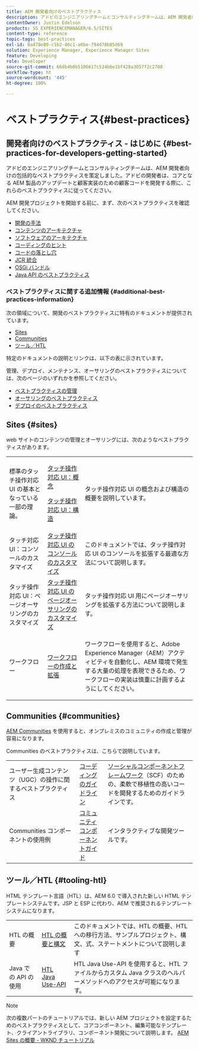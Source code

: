 ```yaml
---
title: AEM 開発者向けのベストプラクティス
description: アドビのエンジニアリングチームとコンサルティングチームは、AEM 開発者向けの包括的なベストプラクティスを策定しました。
contentOwner: Justin Edelson
products: SG_EXPERIENCEMANAGER/6.5/SITES
content-type: reference
topic-tags: best-practices
exl-id: 0a478e80-c1b2-46c1-a6be-794d78b85d69
solution: Experience Manager, Experience Manager Sites
feature: Developing
role: Developer
source-git-commit: 66db4b0b5106617c534b6e1bf428a3057f2c2708
workflow-type: ht
source-wordcount: '445'
ht-degree: 100%

---
```


# ベストプラクティス{#best-practices}

## 開発者向けのベストプラクティス - はじめに {#best-practices-for-developers-getting-started}

アドビのエンジニアリングチームとコンサルティングチームは、AEM 開発者向けの包括的なベストプラクティスを策定しました。アドビの開発者は、コアとなる AEM 製品のアップデートと顧客実装のための顧客コードを開発する際に、これらのベストプラクティスに従ってください。

AEM 開発プロジェクトを開始する前に、まず、次のベストプラクティスを確認してください。

* [開発の手法](/help/sites-developing/development-practices.md)
* [コンテンツのアーキテクチャ](/help/sites-developing/content-architecture.md)
* [ソフトウェアのアーキテクチャ](/help/sites-developing/software-architecture.md)
* [コーディングのヒント](/help/sites-developing/coding-tips.md)
* [コードの落とし穴](/help/sites-developing/code-pitfalls.md)
* [JCR 統合](/help/sites-developing/jcr-integration.md)
* [OSGi バンドル](/help/sites-developing/osgi-bundles.md)
* [Java API のベストプラクティス](https://experienceleague.adobe.com/docs/experience-manager-learn/foundation/development/understand-java-api-best-practices.html?lang=ja)

### ベストプラクティスに関する追加情報 {#additional-best-practices-information}

次の領域について、開発のベストプラクティスに特有のドキュメントが提供されています。

* [Sites](#sites)
* [Communities](/help/sites-developing/best-practices.md#communities)
* [ツール／HTL](/help/sites-developing/best-practices.md#tooling-htl)

特定のドキュメントの説明とリンクは、以下の表に示されています。

管理、デプロイ、メンテナンス、オーサリングのベストプラクティスについては、次のページのいずれかを参照してください。

* [ベストプラクティスの管理](/help/sites-administering/administer-best-practices.md)
* [オーサリングのベストプラクティス](/help/sites-authoring/best-practices.md)
* [デプロイのベストプラクティス](/help/sites-deploying/best-practices.md)

## Sites {#sites}

web サイトのコンテンツの管理とオーサリングには、次のようなベストプラクティスがあります。

<table>
 <tbody>
  <tr>
   <td>標準のタッチ操作対応 UI の基本となっている一部の理論。</td>
   <td><p><a href="/help/sites-developing/touch-ui-concepts.md">タッチ操作対応 UI：概念</a></p> <p><a href="/help/sites-developing/touch-ui-structure.md">タッチ操作対応 UI：構造</a></p> </td>
   <td>タッチ操作対応 UI の概念および構造の概要を説明しています。</td>
  </tr>
  <tr>
   <td>タッチ対応 UI：コンソールのカスタマイズ </td>
   <td><a href="/help/sites-developing/customizing-consoles-touch.md">タッチ操作対応 UI のコンソールのカスタマイズ</a></td>
   <td>このドキュメントでは、タッチ操作対応 UI のコンソールを拡張する最適な方法について説明します。</td>
  </tr>
  <tr>
   <td>タッチ操作対応 UI：ページオーサリングのカスタマイズ</td>
   <td><a href="/help/sites-developing/customizing-page-authoring-touch.md">タッチ操作対応 UI のページオーサリングのカスタマイズ</a></td>
   <td>タッチ操作対応 UI 用にページオーサリングを拡張する方法について説明します。</td>
  </tr>
  <tr>
   <td>ワークフロー</td>
   <td><a href="/help/sites-developing/workflows-best-practices.md">ワークフローの作成と拡張</a></td>
   <td><p>ワークフローを使用すると、Adobe Experience Manager（AEM）アクティビティを自動化し、AEM 環境で発生する大量の処理を表現できるため、ワークフローの実装は慎重に計画するようにしてください。</p> </td>
  </tr>
 </tbody>
</table>

## Communities {#communities}

[AEM Communities](/help/communities/overview.md) を使用すると、オンプレミスのコミュニティの作成と管理が容易になります。

Communities のベストプラクティスは、こちらで説明しています。

|  |  |  |
|---|---|---|
| ユーザー生成コンテンツ（UGC）の操作に関するベストプラクティス | [コーディングのガイドライン](/help/communities/code-guide.md) | [ソーシャルコンポーネントフレームワーク](/help/communities/scf.md)（SCF）のための、柔軟で移植性の高いコードを開発するためのガイドラインです。 |
| Communities コンポーネントの使用例 | [コミュニティコンポーネントガイド](/help/communities/components-guide.md) | インタラクティブな開発ツールです。 |

## ツール／HTL {#tooling-htl}

HTML テンプレート言語（HTL）は、AEM 6.0 で導入された新しい HTML テンプレートシステムです。JSP と ESP に代わり、AEM で推奨されるテンプレートシステムになります。

|  |  |  |
|---|---|---|
| HTL の概要 | [HTL の概要と構文](https://experienceleague.adobe.com/docs/experience-manager-htl/content/overview.html?lang=ja) | このドキュメントでは、HTL の概要、HTL への移行方法、サンプルプロジェクト、構文、式、ステートメントについて説明します |
| Java での API の使用 | [HTL Java Use-API](https://helpx.adobe.com/jp/experience-manager/htl/using/use-api.html) | HTL Java Use-API を使用すると、HTL ファイルからカスタム Java クラスのヘルパーメソッドへのアクセスが可能になります。 |

>[!NOTE]
>
>次の複数パートのチュートリアルでは、新しい AEM プロジェクトを設定するためのベストプラクティスとして、コアコンポーネント、編集可能なテンプレート、クライアントライブラリ、コンポーネント開発について説明します。
>[AEM Sites の概要 - WKND チュートリアル](https://helpx.adobe.com/experience-manager/kt/sites/using/getting-started-wknd-tutorial-develop.html)
